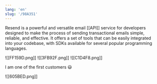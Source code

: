 ```yaml
---
lang: 'en'
slug: '/98A351'
---
```


Resend is a powerful and versatile email [[API]] service for developers designed to make the process of sending transactional emails simple, reliable, and effective. It offers a set of tools that can be easily integrated into your codebase, with SDKs available for several popular programming languages.

![[FF159D.png]]
![[3FB92F.png]]
![[C1D4F8.png]]

I am one of the first customers 😃

![[605BED.png]]
